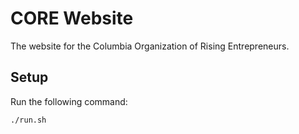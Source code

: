 # CORE Website

The website for the Columbia Organization of Rising Entrepreneurs.

## Setup

Run the following command:

```
./run.sh
```